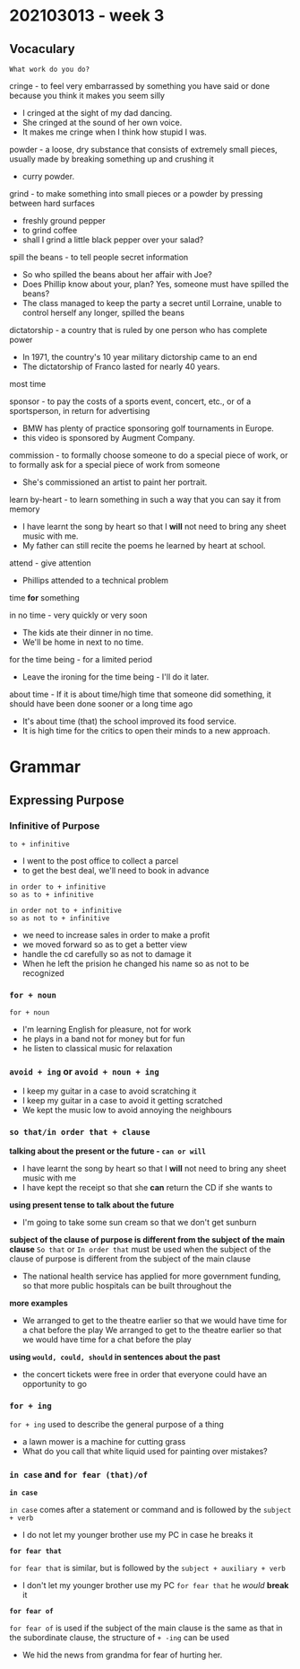 # 202103013 - week 3

## Vocaculary
```
What work do you do?
```

cringe - to feel very embarrassed by something you have said or done because you think it makes you seem silly
- I cringed at the sight of my dad dancing.
- She cringed at the sound of her own voice.
- It makes me cringe when I think how stupid I was.

powder - a loose, dry substance that consists of extremely small pieces, usually made by breaking something up and crushing it
- curry powder.

grind - to make something into small pieces or a powder by pressing between hard surfaces
- freshly ground pepper
- to grind coffee
- shall I grind a little black pepper over your salad?

spill the beans - to tell people secret information
- So who spilled the beans about her affair with Joe?
- Does Phillip know about your, plan? Yes, someone must have spilled the beans?
- The class managed to keep the party a secret until Lorraine, unable to control herself any longer, spilled the beans

dictatorship - a country that is ruled by one person who has complete power
- In 1971, the country's 10 year military dictorship came to an end
- The dictatorship of Franco lasted for nearly 40 years.

most time

sponsor -  to pay the costs of a sports event, concert, etc., or of a sportsperson, in return for advertising
- BMW has plenty of practice sponsoring golf tournaments in Europe.
- this video is sponsored by Augment Company.

commission - to formally choose someone to do a special piece of work, or to formally ask for a special piece of work from someone
- She's commissioned an artist to paint her portrait.

learn by-heart - to learn something in such a way that you can say it from memory
- I have learnt the song by heart so that I **will** not need to bring any sheet music with me.
- My father can still recite the poems he learned by heart at school.

attend -  give attention
- Phillips attended to a technical problem 

time **for** something

in no time - very quickly or very soon
- The kids ate their dinner in no time.
- We'll be home in next to no time.

for the time being - for a limited period
- Leave the ironing for the time being - I'll do it later.

about time - If it is about time/high time that someone did something, it should have been done sooner or a long time ago
- It's about time (that) the school improved its food service.
- It is high time for the critics to open their minds to a new approach.

# Grammar
## Expressing Purpose

### Infinitive of Purpose
```
to + infinitive
```

- I went to the post office to collect a parcel
- to get the best deal, we'll need to book in advance


```
in order to + infinitive
so as to + infinitive

in order not to + infinitive
so as not to + infinitive
```
- we need to increase sales in order to make a profit
- we moved forward so as to get a better view
- handle the cd carefully so as not to damage it
- When he left the prision he changed his name so as not to be recognized


### `for + noun`
```
for + noun
```
- I'm learning English for pleasure, not for work
- he plays in a band not for money but for fun
- he listen to classical music for relaxation


### `avoid + ing` or `avoid + noun + ing`
- I keep my guitar in a case to avoid scratching it
- I keep my guitar in a case to avoid it getting scratched
- We kept the music low to avoid annoying the neighbours

### `so that/in order that + clause`

**talking about the present or the future - `can or will`**
- I have learnt the song by heart so that I **will** not need to bring any sheet music with me
- I have kept the receipt so that she **can** return the CD if she wants to

**using present tense to talk about the future**
- I'm going to take some sun cream so that we don't get sunburn

**subject of the clause of purpose is different from the subject of the main clause**
`So that` or `In order that` must be used when the subject of the clause of purpose is different from the subject of the main clause
- The national health service has applied for more government funding, so that more public hospitals can be built throughout the

**more examples**
-  We arranged to get to the theatre earlier so that we would have time for a chat before the play We arranged to get to the theatre earlier so that we would have time for a chat before the play

**using `would, could, should` in sentences about the past**
- the concert tickets were free in order that everyone could have an opportunity to go

### `for + ing`
`for + ing` used to describe the general purpose of a thing
- a lawn mower is a machine for cutting grass
- What do you call that white liquid used for painting over mistakes?

### `in case` and `for fear (that)/of` 

**`in case`**

`in case` comes after a statement or command and is followed by the `subject + verb`

- I do not let my younger brother use my PC in case he breaks it

**`for fear that`**

`for fear that` is similar, but is followed by the `subject + auxiliary + verb`

- I don't let my younger brother use my PC `for fear that` he _would_ **break** it

**`for fear of`**

`for fear of` is used if the subject of the main clause is the same as that in the subordinate clause, the structure of `+ -ing` can be used

- We hid the news from grandma for fear of hurting her.
